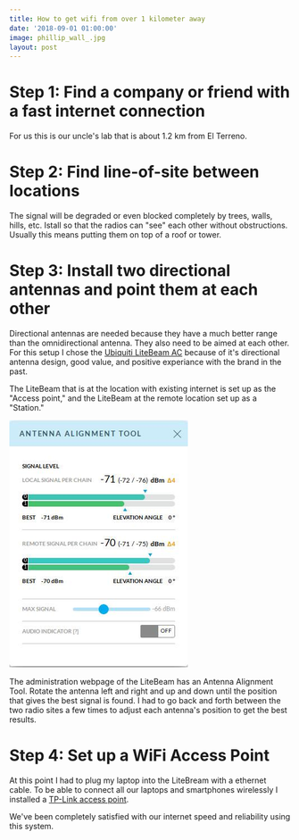 ```yaml
---
title: How to get wifi from over 1 kilometer away
date: '2018-09-01 01:00:00'
image: phillip_wall_.jpg
layout: post
---
```


# Step 1: Find a company or friend with a fast internet connection

For us this is our uncle's lab that is about 1.2 km from El Terreno.

# Step 2: Find line-of-site between locations

The signal will be degraded or even blocked completely by trees, walls, hills, etc. Istall so that the radios can "see" each other without obstructions. Usually this means putting them on top of a roof or tower.

# Step 3: Install two directional antennas and point them at each other

Directional antennas are needed because they have a much better range than the omnidirectional antenna. They also need to be aimed at each other. For this setup I chose the [Ubiquiti LiteBeam AC](https://www.amazon.com/gp/product/B06Y2JH7PV/ref=as_li_tl?ie=UTF8&tag=annalisa144-20&camp=1789&creative=9325&linkCode=as2&creativeASIN=B06Y2JH7PV&linkId=ccd61c7a76bb59335bfcbff6e241f3d1) because of it's directional antenna design,  good value, and positive experiance with the brand in the past.

The LiteBeam that is at the location with existing internet is set up as the "Access point," and the LiteBeam at the remote location set up as a "Station."

[![](/images/antenna_alignment_tool_.jpg)](/images/antenna_alignment_tool.jpg)

The administration webpage of the LiteBeam has an Antenna Alignment Tool.  Rotate the antenna left and right and up and down until the position that gives the best signal is found.  I had to go back and forth between the two radio sites a few times to adjust each antenna's position to get the best results.

# Step 4: Set up a WiFi Access Point
At this point I had to plug my laptop into the LiteBream with a ethernet cable. To be able to connect all our laptops and smartphones wirelessly I installed a [TP-Link access point](https://www.amazon.com/gp/product/B00E98O7GC/ref=as_li_tl?ie=UTF8&tag=annalisa144-20&camp=1789&creative=9325&linkCode=as2&creativeASIN=B00E98O7GC&linkId=c3d50ade10305afa91ebfd40ed49928a).

We've been completely satisfied with our internet speed and reliability using this system.
